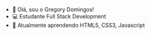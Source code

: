 - 👋 Olá, sou o Gregory Domingos!
- 💻 Estudante Full Stack Development
- 🌱 Atualmente aprendendo HTML5, CSS3, Javascript

<!---
gregdom/gregdom is a ✨ special ✨ repository because its `README.md` (this file) appears on your GitHub profile.
You can click the Preview link to take a look at your changes.
--->
